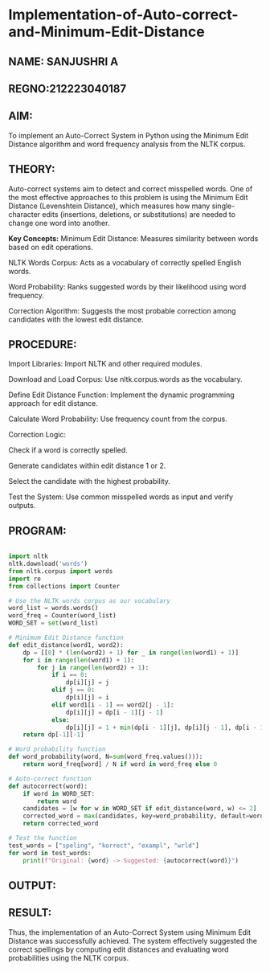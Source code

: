 
# Implementation-of-Auto-correct-and-Minimum-Edit-Distance
## NAME: SANJUSHRI A
## REGNO:212223040187
## AIM:
To implement an Auto-Correct System in Python using the Minimum Edit Distance algorithm and word frequency analysis from the NLTK corpus.

## THEORY:
Auto-correct systems aim to detect and correct misspelled words. One of the most effective approaches to this problem is using the Minimum Edit Distance (Levenshtein Distance), which measures how many single-character edits (insertions, deletions, or substitutions) are needed to change one word into another.

**Key Concepts:**
Minimum Edit Distance: Measures similarity between words based on edit operations.

NLTK Words Corpus: Acts as a vocabulary of correctly spelled English words.

Word Probability: Ranks suggested words by their likelihood using word frequency.

Correction Algorithm: Suggests the most probable correction among candidates with the lowest edit distance.

## PROCEDURE:
Import Libraries: Import NLTK and other required modules.

Download and Load Corpus: Use nltk.corpus.words as the vocabulary.

Define Edit Distance Function: Implement the dynamic programming approach for edit distance.

Calculate Word Probability: Use frequency count from the corpus.

Correction Logic:

Check if a word is correctly spelled.

Generate candidates within edit distance 1 or 2.

Select the candidate with the highest probability.

Test the System: Use common misspelled words as input and verify outputs.

## PROGRAM:
```python

import nltk
nltk.download('words')
from nltk.corpus import words
import re
from collections import Counter

# Use the NLTK words corpus as our vocabulary
word_list = words.words()
word_freq = Counter(word_list)
WORD_SET = set(word_list)

# Minimum Edit Distance function
def edit_distance(word1, word2):
    dp = [[0] * (len(word2) + 1) for _ in range(len(word1) + 1)]
    for i in range(len(word1) + 1):
        for j in range(len(word2) + 1):
            if i == 0:
                dp[i][j] = j
            elif j == 0:
                dp[i][j] = i
            elif word1[i - 1] == word2[j - 1]:
                dp[i][j] = dp[i - 1][j - 1]
            else:
                dp[i][j] = 1 + min(dp[i - 1][j], dp[i][j - 1], dp[i - 1][j - 1])
    return dp[-1][-1]

# Word probability function
def word_probability(word, N=sum(word_freq.values())):
    return word_freq[word] / N if word in word_freq else 0

# Auto-correct function
def autocorrect(word):
    if word in WORD_SET:
        return word
    candidates = [w for w in WORD_SET if edit_distance(word, w) <= 2]
    corrected_word = max(candidates, key=word_probability, default=word)
    return corrected_word

# Test the function
test_words = ["speling", "korrect", "exampl", "wrld"]
for word in test_words:
    print(f"Original: {word} -> Suggested: {autocorrect(word)}")
```
## OUTPUT:


## RESULT:
Thus, the implementation of an Auto-Correct System using Minimum Edit Distance was successfully achieved. The system effectively suggested the correct spellings by computing edit distances and evaluating word probabilities using the NLTK corpus.
